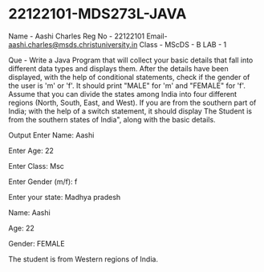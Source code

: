 # 22122101-MDS273L-JAVA
Name - Aashi Charles
Reg No - 22122101
Email- aashi.charles@msds.christuniversity.in
Class - MScDS - B
LAB - 1


Que - Write a Java Program that will collect your basic details that fall into different data types and displays them.
After the details have been displayed, with the help of conditional statements, check if the gender of the user is 'm' or 'f'. It should print "MALE" for 'm' and "FEMALE" for 'f'.
Assume that you can divide the states among India into four different regions (North, South, East, and West). If you are from the southern part of India; with the help of a switch statement, it should display The Student is from the southern states of India", along with the basic details.

Output
Enter Name: Aashi

Enter Age: 22

Enter Class: Msc

Enter Gender (m/f): f

Enter your state: Madhya pradesh

Name: Aashi

Age: 22

Gender: FEMALE

The student is from  Western regions of India.
